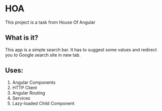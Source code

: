 # HOA

This project is a task from House Of Angular

## What is it?

This app is a simple search bar. It has to suggest some values and redirect you to Google search site in new tab.

## Uses: 

1. Angular Components
2. HTTP Client
3. Angular Routing
4. Services
5. Lazy-loaded Child Component
